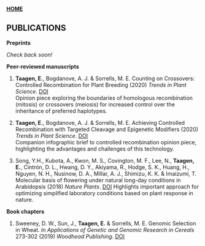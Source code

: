 **<span style="color: grey;"> [HOME](./index.md) </span>**

## PUBLICATIONS  

**Preprints**  

*Check back soon!* 

**Peer-reviewed manuscripts**  

1. **Taagen, E.**, Bogdanove, A. J. & Sorrells, M. E. Counting on Crossovers: Controlled Recombination for Plant Breeding (2020) *Trends in Plant Science*. [DOI](https://doi.org/10.1016/j.tplants.2019.12.017)  
Opinion piece exploring the boundaries of homologous recombination (mitosis) or crossovers (meiosis) for increased control over the inheritance of preferred haplotypes.

2. **Taagen, E.**, Bogdanove, A. J. & Sorrells, M. E. Achieving Controlled Recombination with Targeted Cleavage and Epigenetic Modifiers (2020) *Trends in Plant Science*. [DOI](https://doi.org/10.1016/j.tplants.2019.12.018)  
Companion infographic brief to controlled recombination opinion piece, highlighting the advantages and challenges of this technology.

3. Song, Y.H., Kubota, A., Kwon, M. S., Covington, M. F., Lee, N., **Taagen, E.**, Cintrón, D. L., Hwang, D. Y., Akiyama, R., Hodge, S. K., Huang, H., Nguyen, N. H., Nusinow, D. A., Millar, A. J., Shimizu, K. K. & Imaizumi, T. Molecular basis of flowering under natural long-day conditions in Arabidopsis (2018) *Nature Plants*. [DOI](https://dx.doi.org/10.1038%2Fs41477-018-0253-3) 
Highlights important approach for optimizing simplified laboratory conditions based on plant response in nature.

**Book chapters**  

1. Sweeney, D. W., Sun, J., **Taagen, E.** & Sorrells, M. E. Genomic Selection in Wheat. *In Applications of Genetic and Genomic Research in Cereals* 273-302 (2019) *Woodhead Publishing*. [DOI](https://doi.org/10.1016/B978-0-08-102163-7.00013-2)
